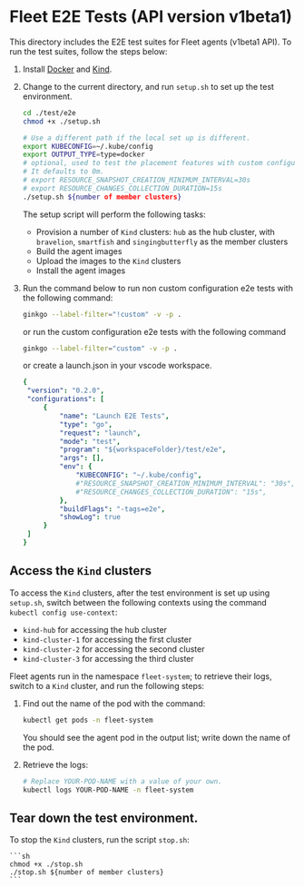 # Fleet E2E Tests (API version v1beta1)

This directory includes the E2E test suites for Fleet agents (v1beta1 API). To run the 
test suites, follow the steps below:

1. Install [Docker](https://www.docker.com) and [Kind](https://kind.sigs.k8s.io/).

2. Change to the current directory, and run `setup.sh` to set up the test environment.

    ```sh
    cd ./test/e2e
    chmod +x ./setup.sh
    
    # Use a different path if the local set up is different.
    export KUBECONFIG=~/.kube/config
    export OUTPUT_TYPE=type=docker
    # optional, used to test the placement features with custom configurations
    # It defaults to 0m.
    # export RESOURCE_SNAPSHOT_CREATION_MINIMUM_INTERVAL=30s
    # export RESOURCE_CHANGES_COLLECTION_DURATION=15s
    ./setup.sh ${number of member clusters}
    ```

    The setup script will perform the following tasks:

    * Provision a number of `Kind` clusters: `hub` as the hub cluster, with `bravelion`, `smartfish`
      and `singingbutterfly` as the member clusters
    * Build the agent images
    * Upload the images to the `Kind` clusters
    * Install the agent images

3. Run the command below to run non custom configuration e2e tests with the following command:

    ```sh
   ginkgo --label-filter="!custom" -v -p .
   ```

   or run the custom configuration e2e tests with the following command
   ```sh
   ginkgo --label-filter="custom" -v -p .
   ```

   or create a launch.json in your vscode workspace.
   ```yaml
   {
    "version": "0.2.0",
    "configurations": [
        {
            "name": "Launch E2E Tests",
            "type": "go",
            "request": "launch",
            "mode": "test",
            "program": "${workspaceFolder}/test/e2e",
            "args": [],
            "env": {
                "KUBECONFIG": "~/.kube/config",
                #"RESOURCE_SNAPSHOT_CREATION_MINIMUM_INTERVAL": "30s",
                #"RESOURCE_CHANGES_COLLECTION_DURATION": "15s",
            },
            "buildFlags": "-tags=e2e",
            "showLog": true
        }
    ]
   }
   ```

## Access the `Kind` clusters

To access the `Kind` clusters, after the test environment is set up using `setup.sh`, switch
between the following contexts using the command `kubectl config use-context`:

* `kind-hub` for accessing the hub cluster
* `kind-cluster-1` for accessing the first cluster
* `kind-cluster-2` for accessing the second cluster
* `kind-cluster-3` for accessing the third cluster

Fleet agents run in the namespace `fleet-system`; to retrieve their logs, switch to a `Kind`
cluster, and run the following steps:

1. Find out the name of the pod with the command:

    ```sh
    kubectl get pods -n fleet-system
    ```

    You should see the agent pod in the output list; write down the name of the pod.

2. Retrieve the logs:

    ```sh
    # Replace YOUR-POD-NAME with a value of your own.
    kubectl logs YOUR-POD-NAME -n fleet-system
    ```

## Tear down the test environment.

To stop the `Kind` clusters, run the script `stop.sh`:

    ```sh
    chmod +x ./stop.sh
    ./stop.sh ${number of member clusters}
    ```